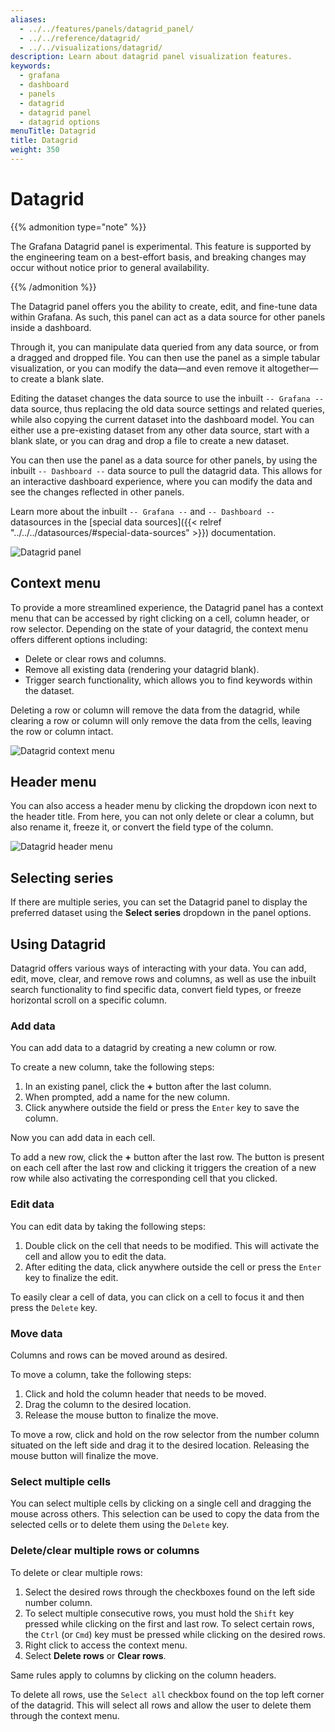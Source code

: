 ```yaml
---
aliases:
  - ../../features/panels/datagrid_panel/
  - ../../reference/datagrid/
  - ../../visualizations/datagrid/
description: Learn about datagrid panel visualization features.
keywords:
  - grafana
  - dashboard
  - panels
  - datagrid
  - datagrid panel
  - datagrid options
menuTitle: Datagrid
title: Datagrid
weight: 350
---
```


# Datagrid

{{% admonition type="note" %}}

The Grafana Datagrid panel is experimental. This feature is supported by the engineering team on a best-effort basis, and breaking changes may occur without notice prior to general availability.

{{% /admonition %}}

The Datagrid panel offers you the ability to create, edit, and fine-tune data within Grafana. As such, this panel can act as a data source for other panels
inside a dashboard.

Through it, you can manipulate data queried from any data source, or from a dragged and dropped file. You can then use the panel as a simple tabular
visualization, or you can modify the data—and even remove it altogether—to create a blank slate.

Editing the dataset changes the data source to use the inbuilt `-- Grafana --` data source, thus replacing the old data source settings and related queries, while also copying the current dataset into the dashboard model. You can either use a pre-existing dataset from any other data source, start with a blank slate, or you can drag and drop a file to create a new dataset.

You can then use the panel as a data source for other panels, by using the inbuilt `-- Dashboard --` data source to pull the datagrid data. This allows for an interactive dashboard experience, where you can modify the data and see the changes reflected in other panels.

Learn more about the inbuilt `-- Grafana --` and `-- Dashboard --` datasources in the [special data sources]({{< relref "../../../datasources/#special-data-sources"  >}}) documentation.

![Datagrid panel](/media/docs/datagrid/screenshot-grafana-datagrid-panel.png)

## Context menu

To provide a more streamlined experience, the Datagrid panel has a context menu that can be accessed by right clicking on a cell, column header, or row selector. Depending on the state of your datagrid, the context menu offers different options including:

- Delete or clear rows and columns.
- Remove all existing data (rendering your datagrid blank).
- Trigger search functionality, which allows you to find keywords within the dataset.

Deleting a row or column will remove the data from the datagrid, while clearing a row or column will only remove the data from the cells, leaving the row or column intact.

![Datagrid context menu](/media/docs/datagrid/screenshot-grafana-datagrid-context-menu.png)

## Header menu

You can also access a header menu by clicking the dropdown icon next to the header title. From here, you can not only delete or clear a column, but also rename it, freeze it, or convert the field type of the column.

![Datagrid header menu](/media/docs/datagrid/screenshot-grafana-datagrid-header-menu.png)

## Selecting series

If there are multiple series, you can set the Datagrid panel to display the preferred dataset using the **Select series** dropdown in the panel options.

## Using Datagrid

Datagrid offers various ways of interacting with your data. You can add, edit, move, clear, and remove rows and columns, as well as use the inbuilt search functionality to find specific data, convert field types, or freeze horizontal scroll on a specific column.

### Add data

You can add data to a datagrid by creating a new column or row.

To create a new column, take the following steps:

1. In an existing panel, click the **+** button after the last column.
1. When prompted, add a name for the new column.
1. Click anywhere outside the field or press the `Enter` key to save the column.

Now you can add data in each cell.

To add a new row, click the **+** button after the last row. The button is present on each cell after the last row and clicking it triggers the creation of a new row while also activating the corresponding cell that you clicked.

### Edit data

You can edit data by taking the following steps:

1. Double click on the cell that needs to be modified. This will activate the cell and allow you to edit the data.
1. After editing the data, click anywhere outside the cell or press the `Enter` key to finalize the edit.

To easily clear a cell of data, you can click on a cell to focus it and then press the `Delete` key.

### Move data

Columns and rows can be moved around as desired.

To move a column, take the following steps:

1. Click and hold the column header that needs to be moved.
1. Drag the column to the desired location.
1. Release the mouse button to finalize the move.

To move a row, click and hold on the row selector from the number column situated on the left side and drag it to the desired location. Releasing the mouse button will finalize the move.

### Select multiple cells

You can select multiple cells by clicking on a single cell and dragging the mouse across others. This selection can be used to copy the data from the selected cells or to delete them using the `Delete` key.

### Delete/clear multiple rows or columns

To delete or clear multiple rows:

1. Select the desired rows through the checkboxes found on the left side number column.
1. To select multiple consecutive rows, you must hold the `Shift` key pressed while clicking on the first and last row. To select certain rows, the `Ctrl` (or `Cmd`) key must be pressed while clicking on the desired rows.
1. Right click to access the context menu.
1. Select **Delete rows** or **Clear rows**.

Same rules apply to columns by clicking on the column headers.

To delete all rows, use the `Select all` checkbox found on the top left corner of the datagrid. This will select all rows and allow the user to delete them through the context menu.
